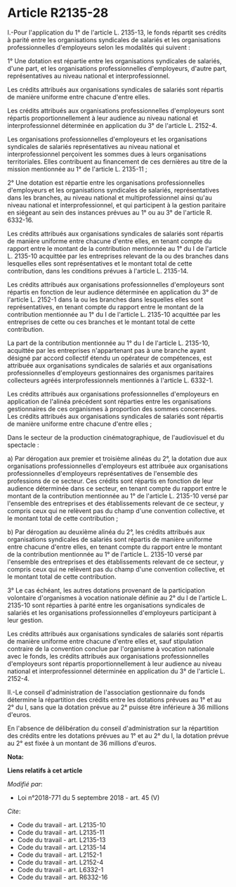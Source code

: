 # Article R2135-28

I.-Pour l'application du 1° de l'article L. 2135-13, le fonds répartit ses crédits à parité entre les organisations
syndicales de salariés et les organisations professionnelles d'employeurs selon les modalités qui suivent : 

1° Une dotation est répartie entre les organisations syndicales de salariés, d'une part, et les organisations
professionnelles d'employeurs, d'autre part, représentatives au niveau national et interprofessionnel. 

Les crédits attribués aux organisations syndicales de salariés sont répartis de manière uniforme entre chacune d'entre
elles. 

Les crédits attribués aux organisations professionnelles d'employeurs sont répartis proportionnellement à leur audience au
niveau national et interprofessionnel déterminée en application du 3° de l'article L. 2152-4. 

Les organisations professionnelles d'employeurs et les organisations syndicales de salariés représentatives au niveau
national et interprofessionnel perçoivent les sommes dues à leurs organisations territoriales. Elles contribuent au
financement de ces dernières au titre de la mission mentionnée au 1° de l'article L. 2135-11 ; 

2° Une dotation est répartie entre les organisations professionnelles d'employeurs et les organisations syndicales de
salariés, représentatives dans les branches, au niveau national et multiprofessionnel ainsi qu'au niveau national et
interprofessionnel, et qui participent à la gestion paritaire en siégeant au sein des instances prévues au 1° ou au 3° de
l'article R. 6332-16. 

Les crédits attribués aux organisations syndicales de salariés sont répartis de manière uniforme entre chacune d'entre elles,
en tenant compte du rapport entre le montant de la contribution mentionnée au 1° du I de l'article L. 2135-10 acquittée par
les entreprises relevant de la ou des branches dans lesquelles elles sont représentatives et le montant total de cette
contribution, dans les conditions prévues à l'article L. 2135-14. 

Les crédits attribués aux organisations professionnelles d'employeurs sont répartis en fonction de leur audience déterminée
en application du 3° de l'article L. 2152-1 dans la ou les branches dans lesquelles elles sont représentatives, en tenant
compte du rapport entre le montant de la contribution mentionnée au 1° du I de l'article L. 2135-10 acquittée par les
entreprises de cette ou ces branches et le montant total de cette contribution. 

La part de la contribution mentionnée au 1° du I de l'article L. 2135-10, acquittée par les entreprises n'appartenant pas à
une branche ayant désigné par accord collectif étendu un   opérateur de compétences, est attribuée aux organisations
syndicales de salariés et aux organisations professionnelles d'employeurs gestionnaires des organismes paritaires collecteurs
agréés interprofessionnels mentionnés à l'article L. 6332-1. 

Les crédits attribués aux organisations professionnelles d'employeurs en application de l'alinéa précédent sont réparties
entre les organisations gestionnaires de ces organismes à proportion des sommes concernées. Les crédits attribués aux
organisations syndicales de salariés sont répartis de manière uniforme entre chacune d'entre elles ; 

Dans le secteur de la production cinématographique, de l'audiovisuel et du spectacle : 

a) Par dérogation aux premier et troisième alinéas du 2°, la dotation due aux organisations professionnelles d'employeurs est
attribuée aux organisations professionnelles d'employeurs représentatives de l'ensemble des professions de ce secteur. Ces
crédits sont répartis en fonction de leur audience déterminée dans ce secteur, en tenant compte du rapport entre le montant
de la contribution mentionnée au 1° de l'article L. 2135-10 versé par l'ensemble des entreprises et des établissements
relevant de ce secteur, y compris ceux qui ne relèvent pas du champ d'une convention collective, et le montant total de cette
contribution ; 

b) Par dérogation au deuxième alinéa du 2°, les crédits attribués aux organisations syndicales de salariés sont répartis de
manière uniforme entre chacune d'entre elles, en tenant compte du rapport entre le montant de la contribution mentionnée au
1° de l'article L. 2135-10 versé par l'ensemble des entreprises et des établissements relevant de ce secteur, y compris ceux
qui ne relèvent pas du champ d'une convention collective, et le montant total de cette contribution. 

3° Le cas échéant, les autres dotations provenant de la participation volontaire d'organismes à vocation nationale définie au
2° du I de l'article L. 2135-10 sont réparties à parité entre les organisations syndicales de salariés et les organisations
professionnelles d'employeurs participant à leur gestion. 

Les crédits attribués aux organisations syndicales de salariés sont répartis de manière uniforme entre chacune d'entre elles
et, sauf stipulation contraire de la convention conclue par l'organisme à vocation nationale avec le fonds, les crédits
attribués aux organisations professionnelles d'employeurs sont répartis proportionnellement à leur audience au niveau
national et interprofessionnel déterminée en application du 3° de l'article L. 2152-4. 

II.-Le conseil d'administration de l'association gestionnaire du fonds détermine la répartition des crédits entre les
dotations prévues au 1° et au 2° du I, sans que la dotation prévue au 2° puisse être inférieure à 36 millions d'euros. 

En l'absence de délibération du conseil d'administration sur la répartition des crédits entre les dotations prévues au 1° et
au 2° du I, la dotation prévue au 2° est fixée à un montant de 36 millions d'euros.

**Nota:**



**Liens relatifs à cet article**

_Modifié par_:

  - Loi n°2018-771 du 5 septembre 2018 - art. 45 (V)

_Cite_:

  - Code du travail - art. L2135-10
  - Code du travail - art. L2135-11
  - Code du travail - art. L2135-13
  - Code du travail - art. L2135-14
  - Code du travail - art. L2152-1
  - Code du travail - art. L2152-4
  - Code du travail - art. L6332-1
  - Code du travail - art. R6332-16
